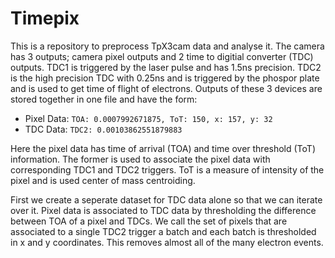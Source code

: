 # Timepix
This is a repository to preprocess TpX3cam data and analyse it. The camera has 3 outputs; camera pixel outputs and 2 time to digitial converter (TDC) outputs.
TDC1 is triggered by the laser pulse and has 1.5ns precision. TDC2 is the high precision TDC with 0.25ns and is triggered by the phospor plate and is used to
get time of flight of electrons. Outputs of these 3 devices are stored together in one file and have the form:

* Pixel Data:  ```TOA: 0.0007992671875, ToT: 150, x: 157, y: 32```
* TDC Data: ```TDC2: 0.00103862551879883```

Here the pixel data has time of arrival (TOA) and time over threshold (ToT) information. The former is used to associate the pixel data with corresponding TDC1
and TDC2 triggers. ToT is a measure of intensity of the pixel and is used center of mass centroiding.

First we create a seperate dataset for TDC data alone so that we can iterate over it. Pixel data is associated to TDC data by thresholding the 
difference between TOA of a pixel and TDCs.
We call the set of pixels that are associated to a single TDC2 trigger a batch and each batch is thresholded in x and y coordinates. This removes almost all of the 
many electron events.
